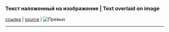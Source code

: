 
### Текст наложенный на изображение | Text overlaid on image
[ссылка](https://artemijeka.github.io/blob/main/text-to-img/text-to-img "Перейти") | [source](https://github.com/artemijeka/text-to-img "Перейти") | ![Превью](https://github.com/artemijeka/text-to-img/blob/main/thumb.png?raw=true) 
 
___